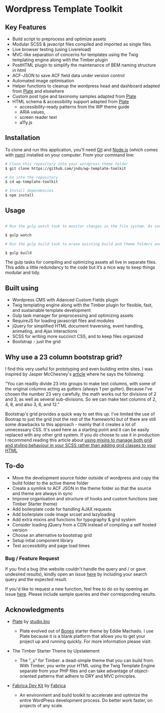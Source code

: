 
# Wordpress Template Toolkit


## Key Features

* Build script to preprocess and optimize assets
* Modular SCSS & javacript files compiled and imported as single files
* Live browser testing (using Livereload)
* MVC-like separation of concerns for templates using the Twig templating engine along with the Timber plugin 
* PostHTML plugin to simplify the maintenance of BEM naming structure in html
* ACF-JSON to save ACF field data under version control
* Automated image optimisation
* Helper functions to cleanup the wordpress head and dashboard adapted from [Plate](https://studio.bio/themes/plate) and elsewhere
* Custom post type and taxonomy samples adapted from [Plate](https://studio.bio/themes/plate)
* HTML schema & accessibility support adapted from [Plate](https://studio.bio/themes/plate)
  - accessibility-ready patterns from the WP theme guide 
  - ARIA values, 
  - screen reader text 
  - a11y.js


## Installation

To clone and run this application, you'll need [Git](https://git-scm.com) and [Node.js](https://nodejs.org/en/download/) (which comes with [npm](http://npmjs.com)) installed on your computer. From your command line:

```bash
# Clone this repository into your wordpress theme folder
$ git clone https://github.com/jnds/wp-template-toolkit

# Go into the repository
$ cd wp-template-toolkit

# Install dependencies
$ npm install
```


## Usage

```bash

# Run the gulp watch task to monitor changes in the file system. As soon as you save a file, it is preprocessed as needed and the browser is refreshed

$ gulp watch

# Run the gulp build task to erase existing build and theme folders and compile the latest version

$ gulp build

```
The gulp tasks for compiling and optimizing assets all live in separate files. This adds a little redundancy to the code but it’s a nice way to keep things modular and tidy. 


## Built using 
- Wordpress CMS with Adanced Custom Fields plugin
- Twig templating engine along with the Timber plugin for flexible, fast, and sustainable template development
- Gulp task manager for preprocessing and optimizing assets
- RequireJS for loading javascript files and modules
- jQuery for simplified HTML document traversing, event handling, animating, and Ajax interactions
- SCSS for writing more succinct CSS, and to keep files organized
- Bootstrap - just the grid


## Why use a 23 column bootstrap grid?

I find this very useful for prototyping and even building entire sites. I was inspired by Jasper McChesney's [article](http://breakforsense.net/flexible-layout-23-column-grid/) where he says the following:

"You can readily divide 23 into groups to make text columns, with some of the original columns acting as gutters (always 1 per gutter). Because I’ve chosen the number 23 very carefully, the math works out for divisions of 2 and 3, as well as several sub-divisions. So we can make text columns of 2, 4, 8, and also 3, 6, and 12."

Bootstrap's grid provides a quick way to set this up. I've limited the use of Bootrap to just the grid (not the rest of the framework) but of there are still some drawbacks to this approach - mainly that it creates a lot of unnecessary CSS. It's used here as a starting point and it can be easily replaced with any other grid system. If you do choose to use it in production I recommend reading this article about [using mixins to manage both grid and styling behaviour in your SCSS rather than adding grid classes to your HTML](https://medium.com/@erik_flowers/how-youve-been-getting-the-bootstrap-grid-all-wrong-and-how-to-fix-it-6d97b920aa40)


## To-do

- Move the development source folder outside of wordpress and copy the build folder to the active theme folder
- Create a symlink to ACF JSON in the theme folder so that the source and theme are always in sync
- Improve organisation and structure of hooks and custom functions (see Timber Starter theme)
- Add boilerplate code for handling AJAX requests
- Add boilerplate code image srcset and lazyloading
- Add extra mixins and functions for typography & grid system
- Consider loading jQuery from a CDN instead of compiling a self hosted version
- Choose an alternative to bootstrap grid
- Setup intial component library
- Test accessibility and page load times


### Bug / Feature Request

If you find a bug (the website couldn't handle the query and / or gave undesired results), kindly open an issue [here](https://github.com/jnds/wp-template-toolkit/issues/new) by including your search query and the expected result.

If you'd like to request a new function, feel free to do so by opening an issue [here](https://github.com/jnds/wp-template-toolkit/issues/new). Please include sample queries and their corresponding results.


## Acknowledgments

* ️[Plate](https://studio.bio/themes/plate) by [studio.bio](https://studio.bio/)
  - Plate evolved out of [Bones](https://themble.com/bones/) starter theme by Eddie Machado. I use Plate because it is a blank platform that allows you to get your project up and running quickly. For more information please visit: 

* The Timber Starter Theme by Upstatement
  - The "_s" for Timber: a dead-simple theme that you can build from. With Timber, you write your HTML using the Twig Template Engine separate from your PHP files and can take advantage of object-oriented patterns that adhere to DRY and MVC principles.

* [Fabrica Dev Kit](https://fabri.ca/wp-tools/) by [Fabrica](https://fabri.ca)
  - An environment and build toolkit to accelerate and optimize the entire WordPress development process. Do better work faster, on projects of any scale.
